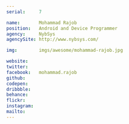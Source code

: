 ```yaml
---
serial:     7

name:       Mohammad Rajob
position:   Android and Device Programmer
agency:     NybSys
agencySite: http://www.nybsys.com/

img:        imgs/awesome/mohammad-rajob.jpg

website:    
twitter:    
facebook:   mohammad.rajob
github:     
codepen:    
dribbble:   
behance:    
flickr:     
instagram:  
mailto:     
---
```

